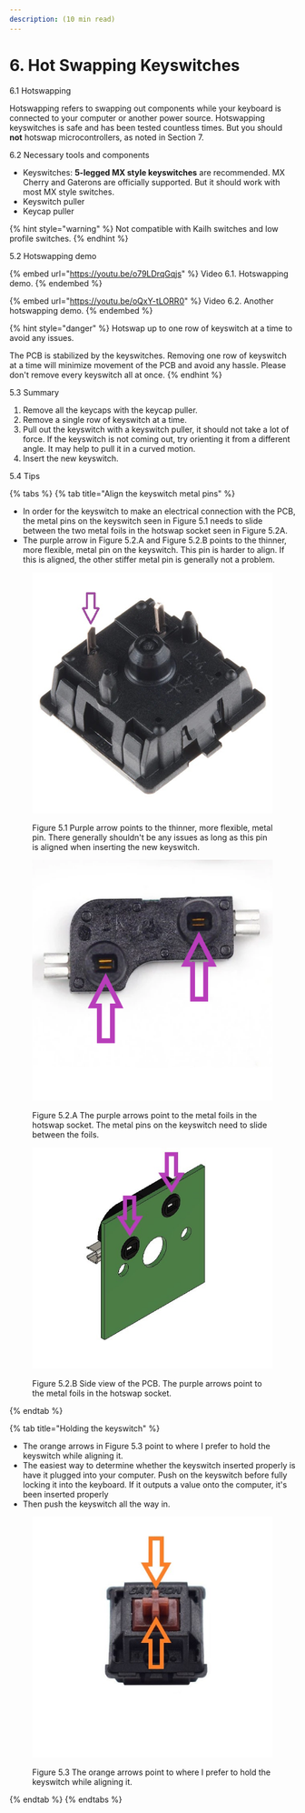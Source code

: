 ```yaml
---
description: (10 min read)
---
```


# 6. Hot Swapping Keyswitches

6.1 Hotswapping

Hotswapping refers to swapping out components while your keyboard is connected to your computer or another power source. Hotswapping keyswitches is safe and has been tested countless times. But you should **not** hotswap microcontrollers, as noted in Section 7.&#x20;



6.2 Necessary tools and components

* Keyswitches: **5-legged MX style keyswitches** are recommended. MX Cherry and Gaterons are officially supported. But it should work with most MX style switches.
* Keyswitch puller
* Keycap puller

{% hint style="warning" %}
Not compatible with Kailh switches and low profile switches.
{% endhint %}



5.2 Hotswapping demo

{% embed url="https://youtu.be/o79LDrqGqjs" %}
Video 6.1. Hotswapping demo.
{% endembed %}

{% embed url="https://youtu.be/oQxY-tLORR0" %}
Video 6.2. Another hotswapping demo.
{% endembed %}



{% hint style="danger" %}
Hotswap up to one row of keyswitch at a time to avoid any issues.

The PCB is stabilized by the keyswitches. Removing one row of keyswitch at a time will minimize movement of the PCB and avoid any hassle. Please don't remove every keyswitch all at once.
{% endhint %}



5.3 Summary

1. Remove all the keycaps with the keycap puller.
2. Remove a single row of keyswitch at a time.
3. Pull out the keyswitch with a keyswitch puller, it should not take a lot of force. If the keyswitch is not coming out, try orienting it from a different angle. It may help to pull it in a curved motion.
4. &#x20;Insert the new keyswitch.



5.4 Tips

{% tabs %}
{% tab title="Align the keyswitch metal pins" %}
* In order for the keyswitch to make an electrical connection with the PCB, the metal pins on the keyswitch seen in Figure 5.1 needs to slide between the two metal foils in the hotswap socket seen in Figure 5.2A.
* The purple arrow in Figure 5.2.A and Figure 5.2.B points to the thinner, more flexible, metal pin on the keyswitch. This pin is harder to align. If this is aligned, the other stiffer metal pin is generally not a problem.&#x20;



<figure><img src=".gitbook/assets/photo_1_keyswitch_underside.jpg" alt="taikohub-dactyl-manuform-keyboard-hotswapping-tutorial-align-keyswitch-with-pcb"><figcaption><p>Figure 5.1 Purple arrow points to the thinner, more flexible, metal pin. There generally shouldn't be any issues as long as this pin is aligned when inserting the new keyswitch.</p></figcaption></figure>



<div>

<figure><img src=".gitbook/assets/kail.png" alt="taikohub-dactyl-manuform-keyboard-hotswapping-tutorial-kailh-socket-pcb-close-up"><figcaption><p>Figure 5.2.A The purple arrows point to the metal foils in the hotswap socket. The metal pins on the keyswitch need to slide between the foils.</p></figcaption></figure>

 

<figure><img src=".gitbook/assets/pcb_sideview.jpg" alt="taikohub-dactyl-manuform-keyboard-hotswapping-tutorial-kailh-socket-pcb-side-view"><figcaption><p>Figure 5.2.B Side view of the PCB. The purple arrows point to the metal foils in the hotswap socket.</p></figcaption></figure>

</div>
{% endtab %}

{% tab title="Holding the keyswitch" %}
* The orange arrows in Figure 5.3 point to where I prefer to hold the keyswitch while aligning it.
* The easiest way to determine whether the keyswitch inserted properly is have it plugged into your computer. Push on the keyswitch before fully locking it into the keyboard. If it outputs a value onto the computer, it's been inserted properly&#x20;
* Then push the keyswitch all the way in.



<figure><img src=".gitbook/assets/photo_2_keyswitch_topside.jpg" alt="taikohub-dactyl-manuform-keyboard-hotswapping-tutorial-tip"><figcaption><p>Figure 5.3 The orange arrows point to where I prefer to hold the keyswitch while aligning it.</p></figcaption></figure>
{% endtab %}
{% endtabs %}

